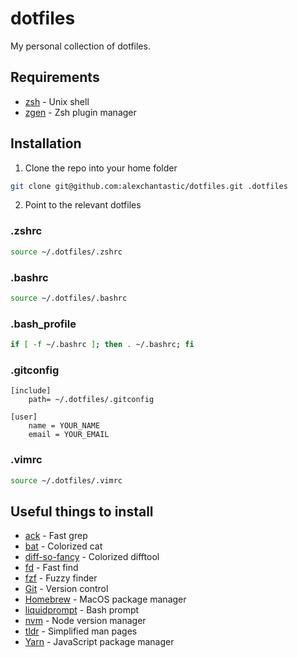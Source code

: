 # dotfiles

My personal collection of dotfiles.

## Requirements

* [zsh](http://www.zsh.org/) - Unix shell
* [zgen](https://github.com/tarjoilija/zgen) - Zsh plugin manager

## Installation

1. Clone the repo into your home folder
```sh
git clone git@github.com:alexchantastic/dotfiles.git .dotfiles
```
2. Point to the relevant dotfiles

### .zshrc

```sh
source ~/.dotfiles/.zshrc
```

### .bashrc

```sh
source ~/.dotfiles/.bashrc
```

### .bash_profile

```sh
if [ -f ~/.bashrc ]; then . ~/.bashrc; fi
```

### .gitconfig

```
[include]
    path= ~/.dotfiles/.gitconfig

[user]
	name = YOUR_NAME
	email = YOUR_EMAIL
```

### .vimrc

```sh
source ~/.dotfiles/.vimrc
```

## Useful things to install

* [ack](https://beyondgrep.com/) - Fast grep
* [bat](https://github.com/sharkdp/bat) - Colorized cat
* [diff-so-fancy](https://github.com/so-fancy/diff-so-fancy) - Colorized difftool
* [fd](https://github.com/sharkdp/fd) - Fast find
* [fzf](https://github.com/junegunn/fzf) - Fuzzy finder
* [Git](https://git-scm.com/) - Version control
* [Homebrew](https://brew.sh/) - MacOS package manager
* [liquidprompt](https://github.com/nojhan/liquidprompt) - Bash prompt
* [nvm](https://github.com/creationix/nvm) - Node version manager
* [tldr](https://github.com/tldr-pages/tldr) - Simplified man pages
* [Yarn](https://yarnpkg.com/) - JavaScript package manager
